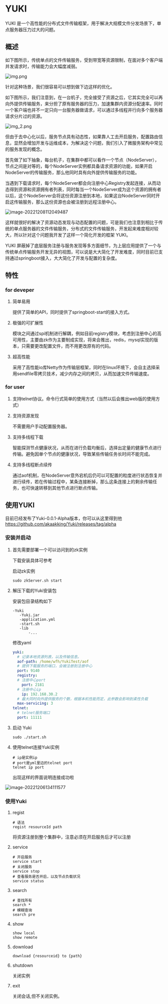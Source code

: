 # YUKI

YUKI 是一个高性能的分布式文件传输框架，用于解决大规模文件分发场景下，单点服务器压力过大的问题。

## 概述

如下图所示，传统单点的文件传输服务，受到带宽等资源限制，在面对多个客户端并发请求时，传输能力会大幅度减弱。

![img.png](pic/img.png)

针对这种场景，我们很容易可以想到做下边这样的优化。

如下图所示，我们注意到，在一台机子，完全接受了资源之后，它其实完全可以再向外提供传输服务，来分担了原有服务器的压力，加速集群内资源分配速率。同时一个客户端也并不一定只向一台服务器做请求，可以通过多线程并行向多个服务器请求分片过的资源。

![img_2.png](pic/img_2.png)

但由于去中心化以后，服务节点具有动态性，如果靠人工去开启服务，配置路由信息，显然会增加开发与运维成本，为解决这个问题，我们引入了微服务架构中常见的服务发现的概念。

首先做了如下抽象，每台机子，在集群中都可以看作一个节点（NodeServer），节点之间是对等的，每个NodeServer实例都具备请求资源的功能，如果开启NodeServer的传输服务，那么他同时具有向外提供传输服务的功能。   

当遇到下载请求时，每个NodeServer都会向注册中心Registry发起连接，从而动态得到资源和资源拥有者列表，同时每当一个NodeServer成为这个资源的拥有者以后，这个NodeServer会将这份资源注册到本地，如果这台NodeServer同时开启这传输服务，那么这份资源也会被注册到远程注册中心。

![image-20221208112049487](/home/wfh/.config/Typora/typora-user-images/image-20221208112049487.png)

这样就很好的解决了资源动态发现与动态配置的问题，可是我们也注意到相比于传统的单点服务器的文件传输服务，分布式的文件传输服务，开发起来难度相对较大，所以针对这个问题我开发了这样一个简化开发的框架 YUKI。

YUKI 屏蔽掉了底层服务注册与服务发现等多方面细节，为上层应用提供了一个与传统单点传输服务开发无异的视图，可以说是大大简化了开发难度，同时目前已支持通过springboot接入，大大简化了开发与配置的复杂度。



## 特性

### for deveper

1.   简单易用

     提供了简单的API，同时提供了springboot-start的接入方式。

2.   极强的可扩展性

     模块之间通过spi机制进行解耦，例如目前registry模块，考虑到注册中心的高可用性，主要由zk作为主要制成实现，将来会推出，redis，mysql实现的版本，只需要更改配置文件，而不用更改原有的代码。

3.   超高性能

     采用了高性能io库Netty作为传输层框架，同时在linux环境下，会自主选择采用sendfile零拷贝技术，减少内存之间的拷贝，从而加速文件传输速度。



### for user

1.   支持telnet协议。命令行式简单的使用方式（当然以后会推出web版的使用方式）

2.   支持资源发现

     不需要用户手动配置服务器。

2.   支持多线程下载

     智能探测节点健康状况，从而在进行负载均衡后，选择出定量的健康节点进行传输。避免因单个节点的健康状况，导致某些传输任务长时间不能完成。

3.   支持多线程断点续传

     通过aof机制，在NodeServer意外宕机后仍可以可配置的粒度进行状态恢复并进行续传，若在传输过程中，某条连接断掉，那么这条连接上的剩余传输任务，也可快速转移到其他节点进行断点传输。





## 使用YUKI

目前已经发布了Yuki-0.0.1-Alpha版本，你可以从这里得到他  https://github.com/akaakking/Yuki/releases/tag/alpha



### 安装并启动

1.   首先需要部署一个可以访问到的zk实例

     下载安装具体可参考 

     启动zk实例

     ```shell
     sudo zkServer.sh start
     ```

2.   解压下载的Yuki安装包

     安装包目录结构如下

     ```shell
     -Yuki
     	-Yuki.jar
     	-application.yml
     	-start.sh
     	-lib
     		-...
     ```

     

     修改yaml

     ```yml
     yuki:
       # 记录本地资源列表，以及传输信息。
       aof-path: /home/wfh/YukiTest/aof
       # 提供下载服务的端口，会被注册到注册中心
       port: 9140
       registry:
       # 注册中心port
         port: 2181
       # 注册中心ip
         ip: 192.168.30.2
       # 最大同时向外提供服务的个数，根据本机性能而定，此参数会影响到柔性负载
       max-servicing: 3
     telnet:
       # telnet服务端口
       port: 11111
     ```

3.   启动 Yuki

     ```shell
     sudo ./start.sh
     ```

4.   使用telnet连接Yuki实例

     ```shell
     # ip是实例ip
     # port是yml里边的telnet port
     telnet ip port
     ```

     出现这样的界面说明连接成功啦

![image-20221206134111577](./pic/image-20221206134111577.png)



### 使用Yuki

1.   regist

     ```shell
     # 语法
     regist resourceId path
     ```

     将资源注册到整个集群中，注意必须在开启服务后才可以注册

2.   service

     ```shell
     # 开启服务
     service start
     # 关闭服务
     service stop
     # 查看服务是否开启，以及节点负载状况
     service status
     ```

     

3.   search 

     ```shell
     # 查找所有
     search *
     # 模糊查询
     search pre
     ```

4.   show

     ```shell
     show local
     show remote
     ```

5.   download

     ```shell
     download {resourceid} to {path}
     ```

6.   shutdown

     关闭实例

7.   exit

     关闭会话,但不关闭实例。